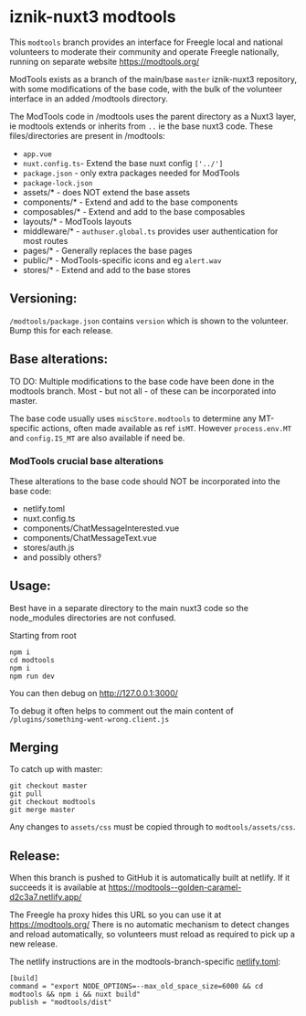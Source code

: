 # iznik-nuxt3 modtools

This `modtools` branch provides an interface for Freegle local and national volunteers to moderate their community and operate Freegle nationally, 
running on separate website https://modtools.org/

ModTools exists as a branch of the main/base `master` iznik-nuxt3 repository, with some modifications of the base code, with the bulk of the volunteer
interface in an added /modtools directory.

The ModTools code in /modtools uses the parent directory as a Nuxt3 layer, ie modtools extends or inherits from `..` ie the base nuxt3 code. 
These files/directories are present in /modtools:

* `app.vue`
* `nuxt.config.ts`- Extend the base nuxt config `['../']`
* `package.json` - only extra packages needed for ModTools
* `package-lock.json`
* assets/* - does NOT extend the base assets
* components/* - Extend and add to the base components
* composables/* - Extend and add to the base composables
* layouts/* - ModTools layouts
* middleware/* - `authuser.global.ts` provides user authentication for most routes
* pages/* - Generally replaces the base pages
* public/* - ModTools-specific icons and eg `alert.wav`
* stores/* - Extend and add to the base stores

## Versioning:

`/modtools/package.json` contains `version` which is shown to the volunteer. Bump this for each release.

## Base alterations:

TO DO: Multiple modifications to the base code have been done in the modtools branch. 
Most - but not all - of these can be incorporated into master.

The base code usually uses `miscStore.modtools` to determine any MT-specific actions, often made available as ref `isMT`.
However `process.env.MT` and `config.IS_MT` are also available if need be.

### ModTools crucial base alterations

These alterations to the base code should NOT be incorporated into the base code:

* netlify.toml
* nuxt.config.ts
* components/ChatMessageInterested.vue
* components/ChatMessageText.vue
* stores/auth.js
* and possibly others?

## Usage:

Best have in a separate directory to the main nuxt3 code so the node_modules directories are not confused.

Starting from root
```
npm i
cd modtools
npm i
npm run dev
```

You can then debug on http://127.0.0.1:3000/

To debug it often helps to comment out the main content of `/plugins/something-went-wrong.client.js`

## Merging

To catch up with master:
```
git checkout master
git pull
git checkout modtools
git merge master
```

Any changes to `assets/css` must be copied through to `modtools/assets/css`.

## Release:

When this branch is pushed to GitHub it is automatically built at netlify.
If it succeeds it is available at https://modtools--golden-caramel-d2c3a7.netlify.app/

The Freegle ha proxy hides this URL so you can use it at https://modtools.org/
There is no automatic mechanism to detect changes and reload automatically, so volunteers must reload as required to pick up a new release.

The netlify instructions are in the modtools-branch-specific [netlify.toml](../netlify.toml):

```
[build]
command = "export NODE_OPTIONS=--max_old_space_size=6000 && cd modtools && npm i && nuxt build"
publish = "modtools/dist"
```
